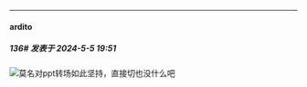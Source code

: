 ﻿
*****

####  ardito  
##### 136#       发表于 2024-5-5 19:51

<img src="https://static.saraba1st.com/image/smiley/face2017/067.png" referrerpolicy="no-referrer">莫名对ppt转场如此坚持，直接切也没什么吧

